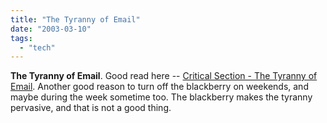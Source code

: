 ```yaml
---
title: "The Tyranny of Email"
date: "2003-03-10"
tags: 
  - "tech"
---
```


**The Tyranny of Email**. Good read here -- [Critical Section - The Tyranny of Email](http://w-uh.com/articles/030308-tyranny_of_email.html). Another good reason to turn off the blackberry on weekends, and maybe during the week sometime too. The blackberry makes the tyranny pervasive, and that is not a good thing.
